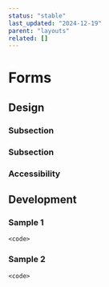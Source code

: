 ```yaml
---
status: "stable"
last_updated: "2024-12-19"
parent: "layouts"
related: []
---
```


# Forms

## Design

### Subsection

### Subsection

### Accessibility

## Development

### Sample 1

```
<code>
```

### Sample 2

```
<code>
```
